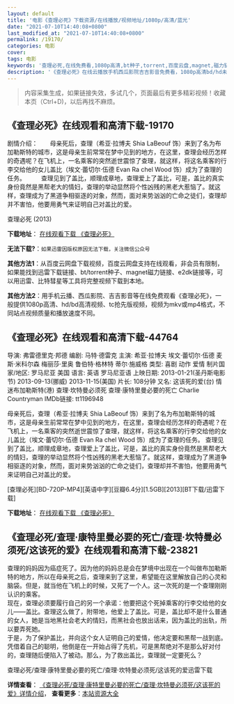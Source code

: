 ```yaml
---
layout: default
title: '电影《查理必死》下载资源/在线播放/视频地址/1080p/高清/蓝光'
date: "2021-07-10T14:40:08+0800"
last_modified_at: "2021-07-10T14:40:08+0800"
permalink: /19170/
categories: 电影
cover:
tags: 电影
keywords: '查理必死,在线免费看,1080p高清,bt种子,torrent,百度云盘,magnet,磁力链,迅雷下载资源'
description: '《查理必死》在线云播放手机西瓜影院吉吉影音免费看，1080p高清bd/hd未删减完整版和tc抢先枪版，mkv/mp4格式，附带bt/torrent种子、magnet/磁力链、百度云盘、网盘资源迅雷下载链接'
---
```


>内容采集生成，如果链接失效，多试几个，页面最后有更多精彩视频！收藏本页（Ctrl+D)，以后再找不麻烦。


## 《查理必死》在线观看和高清下载-19170

剧情介绍：　　母亲死后，查理（希亚·拉博夫 Shia LaBeouf 饰）来到了名为布加勒斯特的城市，这是母亲生前常常在梦中见到的地方，在这里，查理会经历怎样的奇遇呢？在飞机上，一名乘客的突然逝世震惊了查理，就这样，将这名乘客的行李交给他的女儿盖比（埃文·蕾切尔·伍德 Evan Ra chel Wood 饰）成为了查理的任务。  　　查理见到了盖比，顺理成章地，查理爱上了盖比，可是，盖比的真实身份竟然是黑帮老大的情妇，查理的举动显然将个性凶残的黑老大惹恼了。就这样，查理成为了黑道争相驱逐的对象，然而，面对来势汹汹的亡命之徒们，查理却并不害怕，他要用勇气来证明自己对盖比的爱。


查理必死 (2013)

**下载地址**： [在线观看下载 《查理必死》](https://www.btbtdy.me/btdy/dy2505.html) 


**无法下载?**：`如果迅雷因版权原因无法下载，关注微信公众号 `

**其他方法1**：从百度云网盘下载视频，百度云网盘支持在线观看，非会员有限制，如果能找到迅雷下载链接、bt/torrent种子、magnet磁力链接、e2dk链接等，可以用迅雷、比特彗星等工具将完整视频下载到本地。

**其他方法2**：用手机云播、西瓜影院、吉吉影音等在线免费观看《查理必死》，一般提供1080p高清、hd/bd高清视频、tc抢先版视频，视频为mkv或mp4格式，不同站点视频质量和播放速度不同。


## 《查理必死》在线观看和高清下载-44764

导演: 弗雷德里克·邦德 编剧: 马特·德雷克 主演: 希亚·拉博夫 埃文·蕾切尔·伍德 麦斯·米科尔森 梅丽莎·里奥 鲁伯特·格林特 蒂尔·施威格 类型: 喜剧 动作 爱情 制片国家/地区: 罗马尼亚 美国 语言: 英语 罗马尼亚语 上映日期: 2013-01-21(圣丹斯电影节) 2013-09-13(挪威) 2013-11-15(美国) 片长: 108分钟 又名: 这该死的爱(台) 情迷布加勒斯特(港) 查理·坎特曼必须死 查理·康特里曼必要的死亡 Charlie Countryman IMDb链接: tt1196948

母亲死后，查理（希亚·拉博夫 Shia LaBeouf 饰）来到了名为布加勒斯特的城市，这是母亲生前常常在梦中见到的地方，在这里，查理会经历怎样的奇遇呢？在飞机上，一名乘客的突然逝世震惊了查理，就这样，将这名乘客的行李交给他的女儿盖比（埃文·蕾切尔·伍德 Evan Ra chel Wood 饰）成为了查理的任务。 查理见到了盖比，顺理成章地，查理爱上了盖比，可是，盖比的真实身份竟然是黑帮老大的情妇，查理的举动显然将个性凶残的黑老大惹恼了。就这样，查理成为了黑道争相驱逐的对象，然而，面对来势汹汹的亡命之徒们，查理却并不害怕，他要用勇气来证明自己对盖比的爱。


[查理必死][BD-720P-MP4][英语中字][豆瓣6.4分][1.5GB][2013][BT下载/迅雷下载]

**下载地址**： [在线观看下载 《查理必死》](https://www.btdx8.com/torrent/charlie_countryman_2013.html) 


## 《查理必死/查理·康特里曼必要的死亡/查理·坎特曼必须死/这该死的爱》在线观看和高清下载-23821

查理的妈妈因为癌症死了。因为他的妈妈总是会在梦境中出现在一个叫做布加勒斯特的地方，所以在母亲死之后，查理来到了这里，希望能在这里解放自己的心灵和脑袋。但是，就当他在飞机上的时候，又死了一个人。这一次死的是一个查理刚刚认识的乘客。<br />现在，查理必须要履行自己的另一个承诺：他要把这个死掉乘客的行李交给他的女儿——盖比。查理这么做了，附带地，他爱上了盖比。可是，盖比却不是什么普通的女人，她是当地黑社会老大的情妇，而黑社会也放出话来，因为盖比的出轨，所以要弄死她。<br />于是，为了保护盖比，并向这个女人证明自己的爱情，他决定要和黑帮一战到底。凭借着自己的聪明，他倒是在一开始占得了先机，可是黑帮绝对不是那么好对付的，查理随后便陷入了被动。那么，为了救出盖比，查理就一定要死么？</p>


查理必死/查理·康特里曼必要的死亡/查理·坎特曼必须死/这该死的爱迅雷下载

**详情查看**： [《查理必死/查理·康特里曼必要的死亡/查理·坎特曼必须死/这该死的爱》详情介绍](/movie/23821/)， **查看更多**：[本站资源大全](/movie/t/all/)

